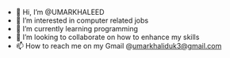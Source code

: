 - 👋 Hi, I’m @UMARKHALEED
- 👀 I’m interested in computer related jobs 
- 🌱 I’m currently learning programming 
- 💞️ I’m looking to collaborate on how to enhance my skills 
- 📫 How to reach me on my Gmail @umarkhaliduk3@gmail.com 

<!---
UMARKHALEED/UMARKHALEED is a ✨ special ✨ repository because its `README.md` (this file) appears on your GitHub profile.
You can click the Preview link to take a look at your changes.
--->
